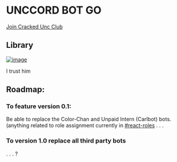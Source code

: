# UNCCORD BOT GO
[Join Cracked Unc Club](https://discord.gg/3jfKWTwbeM)

## Library

[![image](https://github.com/user-attachments/assets/b382c075-b992-401b-8565-d46224345b44)](https://github.com/disgoorg/disgo)

I trust him



## Roadmap:

### To feature version 0.1:
Be able to replace the Color-Chan and Unpaid Intern (Carlbot) bots. (anything related to role assignment currently in [#react-roles](https://discord.com/channels/1276883668559724544/1277649676698386585)
.
.
.
### To version 1.0 replace all third party bots
.
.
.
?
